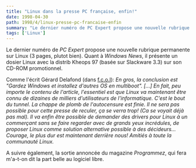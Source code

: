 ```yaml
---
title: "Linux dans la presse PC française, enfin!"
date: 1998-04-30
path: 1998/4/linux-presse-pc-francaise-enfin
summary: "Le dernier numéro de PC Expert propose une nouvelle rubrique permanente sur Linux (3 pages, plutot bien)."
tags: ['Linux']
---
```


<P>
Le dernier numéro de <EM>PC Expert</EM> propose une nouvelle rubrique
permanente sur Linux (3 pages, plutot bien). Quant à <EM>Windows News</EM>,
il présente un dosier Linux avec la distrib Kheops 97 (basée sur Slackware 3.3)
sur son CD-ROM promotionnel.
</P>

<P>
Comme l'écrit Gérard Delafond (dans
<A HREF="news:fr.comp.os.linux">f.c.o.l</A>):
<EM> En gros, la conclusion est "Gardez Windows et installez d'autres OS
en multiboot". [...] En fait, peu importe le contenu
de l'article, l'essentiel est que Linux va maintenant être connu de
dizaines de milliers d'utilisateurs de l'informatique. C'est le bout
du tunnel. La chappe de plomb de l'autocensure est finie. Il ne sera
pas possible pour cette presse de reculer, ça se verra trop! (Ca se
voyait déjà pas mal). Il va enfin être possible de demander des drivers
pour Linux à un commerçant sans se faire regarder avec de grands yeux
incrédules, de proposer Linux comme solution alternative possible à des
décideurs... Courage, le plus dur est maintenant derrière nous! Amitiés
à toute la communauté Linux.</EM>
</P>

<P>
A suivre également, la sortie annoncée du magazine <EM>Programmez</EM>,
qui fera m'a-t-on dit la part belle au logiciel libre.
</P>


